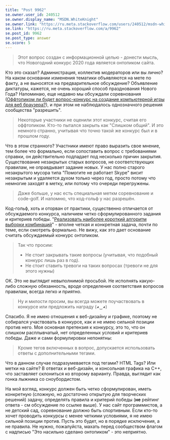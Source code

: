 ```yaml
---
title: "Post 9962"
se.owner.user_id: 240512
se.owner.display_name: "MSDN.WhiteKnight"
se.owner.link: "https://ru.meta.stackoverflow.com/users/240512/msdn-whiteknight"
se.link: "https://ru.meta.stackoverflow.com/a/9962"
se.post_id: 9962
se.post_type: answer
se.score: 5
---
```

<blockquote>
  <p>Этот вопрос создан с информационной целью - донести мысль, что Новогодний конкурс 2020 года является онтопиком сайта.</p>
</blockquote>

<p>Кто это сказал? Администрация, коллектив модераторов или вы лично? На каком основании изменения тематики объявляются на мете по факту, а не выносятся на предварительное обсуждение? Объявление диктатуры, кажется, не очень хороший способ празднования Нового Года? Напоминаю, еще недавно мы обсуждали соревнования (<a href="https://ru.meta.stackoverflow.com/questions/9472/%D0%9E%D1%84%D1%84%D1%82%D0%BE%D0%BF%D0%B8%D0%BA%D0%BE%D0%BC-%D0%BB%D0%B8-%D0%B1%D1%83%D0%B4%D0%B5%D1%82-%D0%B2%D0%BE%D0%BF%D1%80%D0%BE%D1%81-%D0%BA%D0%BE%D0%BD%D0%BA%D1%83%D1%80%D1%81-%D0%BD%D0%B0-%D1%81%D0%BE%D0%B7%D0%B4%D0%B0%D0%BD%D0%B8%D0%B5-%D0%BA%D0%BE%D0%BC%D0%BF%D1%8C%D1%8E%D1%82%D0%B5%D1%80%D0%BD%D0%BE%D0%B9-%D0%B8%D0%B3%D1%80%D1%8B-%D0%B4%D0%BB%D1%8F-%D0%B2%D0%B5%D0%B1-%D0%B1%D1%80%D0%B0%D1%83%D0%B7%D0%B5%D1%80?rq=1">Оффтопиком ли будет вопрос-конкурс на создание компьютерной игры для веб браузера?</a>), и при этом не наблюдалось однозначного решения сообщества "разрешить".</p>

<blockquote>
  <p>Некоторые участники не оценили этот конкурс, считая его оффтопиком. Кто-то пытался закрыть как "Слишком общий". И это немного странно, учитывая что точно такой же конкурс был и в прошлом году.</p>
</blockquote>

<p>Что в этом странного? Участники имеют право выразить свое мнение, тем более что формально, если сопоставить вопрос с требованиями справки, он действительно подпадает под несколько причин закрытия. Существование незакрытых старых вопросов, не соответствующих правилам, не оправдывает задание новых. У нас полно старого незакрытого мусора типа "Помогите не работает Skype" висит незакрытым и удаляется духом только через год, просто потому что немногие заходят в метку, или потому что очереди перегружены.</p>

<blockquote>
  <p>Даже больше, у нас есть специальная меткм соревнование и code-golf. И напомню, что код-гольф у нас разрешён.</p>
</blockquote>

<p>Код-гольф, хоть и оторван от практики, существенно отличается от обсуждаемого конкурса, наличием четко сформулированного задания и критериев победы. "<a href="https://ru.stackoverflow.com/questions/581668/%D0%9A%D0%BE%D0%B4-%D0%B3%D0%BE%D0%BB%D1%8C%D1%84-%D0%A0%D0%B5%D0%B0%D0%BB%D0%B8%D0%B7%D0%B0%D1%86%D0%B8%D1%8F-%D0%B0%D0%BB%D0%B3%D0%BE%D1%80%D0%B8%D1%82%D0%BC%D0%B0-%D0%B2%D1%8B%D0%B1%D0%BE%D1%80%D0%BA%D0%B8-%D0%BA%D0%BE%D0%BC%D0%B1%D0%B8%D0%BD%D0%B0%D1%86%D0%B8%D0%B9">Реализовать наиболее короткий алгоритм выборки комбинаций</a>" - вполне четкая и конкретная задача, почти по теме, если смотреть формально. Не вижу, как это дает основание считать обсуждаемый конкурс онтопиком.</p>

<blockquote>
  <p>Так что просим:</p>
  
  <ul>
  <li>Не стоит закрывать такие вопросы (учитывая, что подобный конкурс лишь раз в год).</li>
  <li>Не стоит ставить тревоги на таких вопросах (тревоги не для этого нужны)</li>
  </ul>
</blockquote>

<p>ОК. Это не выглядит невыполнимой просьбой. Не исполнять какую-либо сложную обязанность, вроде определения соответствия вопросов правилам, всегда легко и приятно.</p>

<blockquote>
  <p>Ну и милости просим, вы всегда можете поучаствовать в конкурсе или предложить награду (◕‿◕)</p>
</blockquote>

<p>Спасибо. Я не имею отношения к веб-дизайну и графике, поэтому не собирался участвовать в конкурсе, как и не имею сильной позиции против него. Моя основная претензия к конкурсу, это то, что он слишком расплывчатый, нет определенных условий и критериев победы. Даже и сами формулировки непонятны:</p>

<blockquote>
  <p>Кроме тегов включенных в вопрос, допускается использовать ответы с дополнительными тегами.</p>
</blockquote>

<p>Что в данном случае подразумевается под тегами? HTML Tags? Или метки на сайте? В ответах и веб-дизайн, и консольная графика на С++, что заставляет склониться ко второму варианту. Правда, выглядит как гонка лыжника со сноубордистом.</p>

<p>На мой взгляд, конкурс должен быть четко сформулирован, иметь конкретную (сложную, но достаточно открытую для творческих решений) задачу, определять правила и критерий победы (<strong>не</strong> рейтинг ответа - см обсуждение по ссылке выше). У нас сайт программистов, а не детский сад, соревнование должно быть спортивным. Если кто-то хочет проводить конкурсы с менее четкими условиями, я не имею сильной позиции против. Пусть это будет, но в порядке исключения, а не правила. Не нужно, пожалуйста, махать перед сообществом флагом с надписью "Это насильно сделано онтопиком" - это неприятно.</p>
